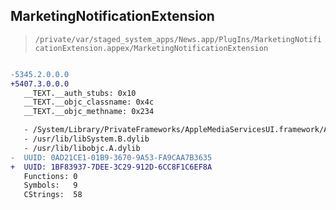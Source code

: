 ## MarketingNotificationExtension

> `/private/var/staged_system_apps/News.app/PlugIns/MarketingNotificationExtension.appex/MarketingNotificationExtension`

```diff

-5345.2.0.0.0
+5407.3.0.0.0
   __TEXT.__auth_stubs: 0x10
   __TEXT.__objc_classname: 0x4c
   __TEXT.__objc_methname: 0x234

   - /System/Library/PrivateFrameworks/AppleMediaServicesUI.framework/AppleMediaServicesUI
   - /usr/lib/libSystem.B.dylib
   - /usr/lib/libobjc.A.dylib
-  UUID: 0AD21CE1-01B9-3670-9A53-FA9CAA7B3635
+  UUID: 1BF83937-7DEE-3C29-912D-6CC8F1C6EF8A
   Functions: 0
   Symbols:   9
   CStrings:  58

```
